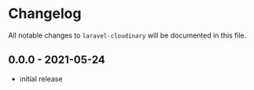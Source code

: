# Changelog

All notable changes to `laravel-cloudinary` will be documented in this file.

## 0.0.0 - 2021-05-24
- initial release
